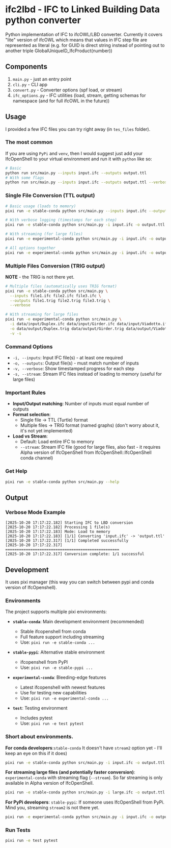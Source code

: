 # ifc2lbd - IFC to Linked Building Data python converter

Python implementation of IFC to ifcOWL/LBD converter.
Currently it covers "lite" version of ifcOWL which means that values in IFC step file are represented as literal (e.g. for GUID is direct string instead of pointing out to another triple GlobalUniqueID_IfcProduct(number))

## Components

1. `main.py` - just an entry point
2. `cli.py` - CLI app
3. `convert.py` - Converter options (spf load, or stream)
4. `ifc_options.py` - IFC utilities (load, stream, getting schemas for namespace (and for full ifcOWL in the future))

## Usage

I provided a few IFC files you can try right away (in `tes_files` folder).

### The most common
If you are using `PyPi` and `venv`, then I would suggest just add your IfcOpenShell to your virtual environment and run it with `python` like so: 
```bash
# Basic
python run src/main.py --inputs input.ifc --outputs output.ttl
# With some flags
python run src/main.py --inputs input.ifc --outputs output.ttl --verbose
```


### Single File Conversion (TTL output)
```bash
# Basic usage (loads to memory)
pixi run -e stable-conda python src/main.py --inputs input.ifc --outputs output.ttl

# With verbose logging (timestamps for each step)
pixi run -e stable-conda python src/main.py -i input.ifc -o output.ttl --verbose

# With streaming (for large files)
pixi run -e experimental-conda python src/main.py -i input.ifc -o output.ttl --stream

# All options together
pixi run -e experimental-conda python src/main.py -i input.ifc -o output.ttl -v -s
```

### Multiple Files Conversion (TRIG output)
**NOTE** - the TRIG is not there yet. 
```bash
# Multiple files (automatically uses TRIG format)
pixi run -e stable-conda python src/main.py \
  --inputs file1.ifc file2.ifc file3.ifc \
  --outputs file1.trig file2.trig file3.trig \
  --verbose

# With streaming for large files
pixi run -e experimental-conda python src/main.py \
  -i data/input/Duplex.ifc data/input/Girder.ifc data/input/Viadotto.ifc \
  -o data/output/Duplex.trig data/output/Girder.trig data/output/Viadotto.trig \
  -v -s
```

### Command Options
- `-i, --inputs`: Input IFC file(s) - at least one required
- `-o, --outputs`: Output file(s) - must match number of inputs
- `-v, --verbose`: Show timestamped progress for each step
- `-s, --stream`: Stream IFC files instead of loading to memory (useful for large files)

### Important Rules
- **Input/Output matching**: Number of inputs must equal number of outputs
- **Format selection**: 
  - Single file → TTL (Turtle) format
  - Multiple files → TRIG format (named graphs) (don't worry about it, it's not yet implemented)
- **Load vs Stream**:
  - Default: Load entire IFC to memory
  - `--stream`: Stream IFC file (good for large files, also fast - it requires Alpha version of IfcOpenShell from IfcOpenShell::IfcOpenShell conda channel)

### Get Help
```bash
pixi run -e stable-conda python src/main.py --help
```

## Output

### Verbose Mode Example
```
[2025-10-20 17:17:22.182] Starting IFC to LBD conversion
[2025-10-20 17:17:22.182] Processing 1 file(s)
[2025-10-20 17:17:22.183] Mode: Load to memory
[2025-10-20 17:17:22.183] [1/1] Converting 'input.ifc' -> 'output.ttl'
[2025-10-20 17:17:22.317] [1/1] Completed successfully
[2025-10-20 17:17:22.317] ==================================================
[2025-10-20 17:17:22.317] Conversion complete: 1/1 successful
```


## Development

It uses pixi manager (this way you can switch between pypi and conda version of IfcOpenshell).

### Environments
The project supports multiple pixi environments:

- **`stable-conda`**: Main development environment (recommended)
  - Stable ifcopenshell from conda
  - Full feature support including streaming
  - Use: `pixi run -e stable-conda ...`

- **`stable-pypi`**: Alternative stable environment
  - ifcopenshell from PyPI
  - Use: `pixi run -e stable-pypi ...`

- **`experimental-conda`**: Bleeding-edge features
  - Latest ifcopenshell with newest features
  - Use for testing new capabilities
  - Use: `pixi run -e experimental-conda ...`

- **`test`**: Testing environment
  - Includes pytest
  - Use: `pixi run -e test pytest`

### Short about environments.

**For conda developers**:`stable-conda`
It doesn't have `stream2` option yet - I'll keep an eye on this if it does)
```bash
pixi run -e stable-conda python src/main.py -i input.ifc -o output.ttl
```

**For streaming large files (and potentially faster conversion)**: `experimental-conda` with streaming flag (`--stream`).
So far streaming is only available in Alpha version of IfcOpenShell.
```bash
pixi run -e stable-conda python src/main.py -i large.ifc -o output.ttl -s -v
```

**For PyPi developers**: `stable-pypi`:
If someone uses IfcOpenShell from PyPi. Mind you, streaming `stream2` is not there yet.
```bash
pixi run -e experimental-conda python src/main.py -i input.ifc -o output.ttl
```

### Run Tests
```bash
pixi run -e test pytest
```

